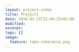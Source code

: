 ```yaml
---
layout: project-index
title: Projects
date: 2016-02-21T12:49:33+01:00
modified:
excerpt:
tags: []
image:
  feature: tobe-coherence.png
---
```


